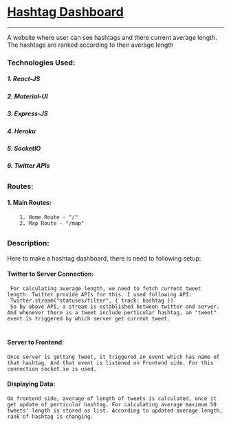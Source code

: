 # [Hashtag Dashboard](https://hashtag-dashboard.herokuapp.com/)
---
A website where user can see hashtags and there current average length. The hashtags are ranked according to their average length

### Technologies Used:
##### 1. React-JS
##### 2. Material-UI
##### 3. Express-JS
##### 4. Heroku
##### 5. SocketIO
##### 6. Twitter APIs
##
##
### Routes:
#### 1. Main Routes:
        1. Home Route - "/"
        2. Map Route - "/map"
##
        
### Description:
Here to make a hashtag dashboard, there is need to following setup:
#### Twitter to Server Connection:
     For calculating average length, we need to fetch current tweet length. Twitter provide APIs for this. I used following API:
     Twitter.stream("statuses/filter", { track: hashtag })
     So by above API, a stream is established between twitter and server. And whenever there is a tweet include perticular hashtag, an "tweet" event is triggered by which server get current tweet.
#
#### Server to Frontend:
    Once server is getting tweet, it triggered an event which has name of that hashtag. And that event is listened on Frontend side. For this connection socket.io is used.
    
#### Displaying Data:
    On frontend side, average of length of tweets is calculated, once it get update of perticular hashtag. For calculating average maximum 50 tweets' length is stored as list. According to updated average length, rank of hashtag is changing. 
